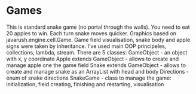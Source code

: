 # Games
This is standard snake game (no portal through the walls). You need to eat 20 apples to win. Each turn snake moves quicker. 
Graphics based on javarush.engine.cell.Game. Game field visualisation, snake body and apple signs were taken by inheritance.
I've used main OOP principeles, collections, lambda, stream.
There are 5 classes: 
  GameObject - an object with x, y coordinate
  Apple extends GameObject - allows to create and manage apple one the game field
  Snake extends GameObject - allows to create and manage snake as an ArrayList with head and body
  Directions - enum of snake directions
  SnakeGame - class to manage the game: initialization, field creating, finishing and restarting, visualisation

